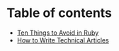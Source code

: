 # Table of contents

* [Ten Things to Avoid in Ruby](README.md)
* [How to Write Technical Articles](how-to-write-technical-articles.md)
